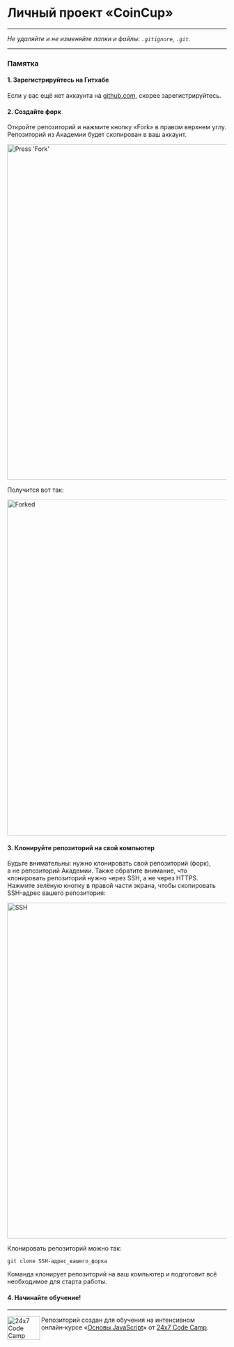 # Личный проект «CoinCup»


---

_Не удаляйте и не изменяйте папки и файлы:_
_`.gitignore`, `.git`._

---

### Памятка

#### 1. Зарегистрируйтесь на Гитхабе

Если у вас ещё нет аккаунта на [github.com](https://github.com/join), скорее зарегистрируйтесь.

#### 2. Создайте форк

Откройте репозиторий и нажмите кнопку «Fork» в правом верхнем углу. Репозиторий из Академии будет скопирован в ваш аккаунт.

<img width="769" alt="Press 'Fork'" src="https://image.prntscr.com/image/sMcmKaHtRVmpHC7kNJszmg.png">

Получится вот так:

<img width="769" alt="Forked" src="https://image.prntscr.com/image/kFHWRM72SR_xHCqHW3qKtg.png">

#### 3. Клонируйте репозиторий на свой компьютер

Будьте внимательны: нужно клонировать свой репозиторий (форк), а не репозиторий Академии. Также обратите внимание, что клонировать репозиторий нужно через SSH, а не через HTTPS. Нажмите зелёную кнопку в правой части экрана, чтобы скопировать SSH-адрес вашего репозитория:

<img width="769" alt="SSH" src="https://image.prntscr.com/image/SUBBM8CsSAGtfiehtVs4Yw.png">

Клонировать репозиторий можно так:

```
git clone SSH-адрес_вашего_форка
```

Команда клонирует репозиторий на ваш компьютер и подготовит всё необходимое для старта работы.

#### 4. Начинайте обучение!

---

<a href="https://t.me/code_camp_24x7"><img align="left" width="75" height="54" title="24x7 Code Camp" src="https://cdn-images-1.medium.com/max/380/1*XPFqkwuTUNw3pYH_7k_I_Q.png"></a>

Репозиторий создан для обучения на интенсивном онлайн‑курсе «[Основы JavaScript](http://telegra.ph/Programma-onlajn-kursov-JavaScript-Ot-novichka-k-Guru-stuktura-programmy-obnovlyaetsya-09-27)» 
от [24x7 Code Camp](https://t.me/code_camp_24x7).
